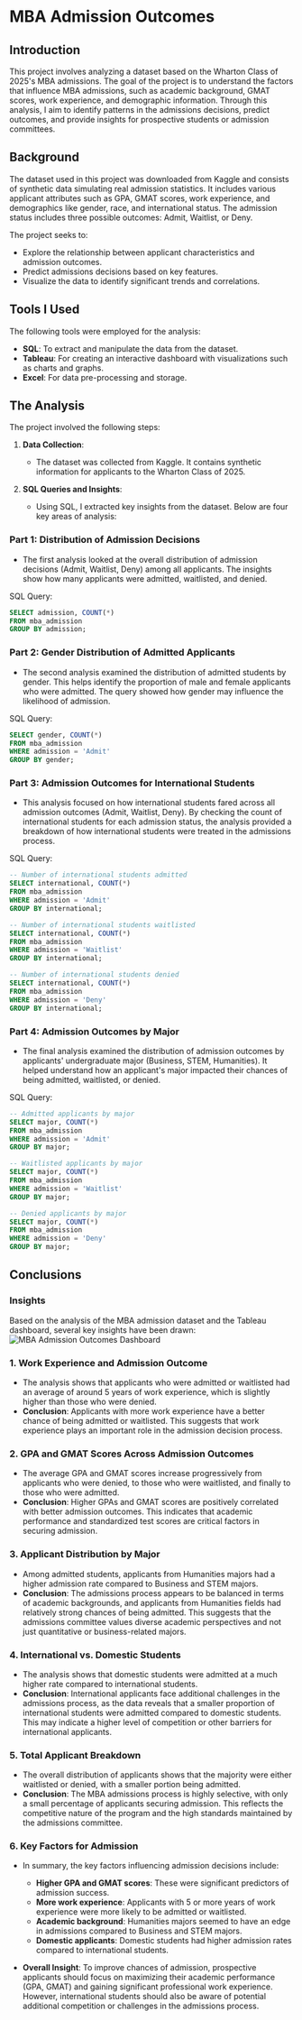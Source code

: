 # MBA Admission Outcomes

## Introduction
This project involves analyzing a dataset based on the Wharton Class of 2025's MBA admissions. The goal of the project is to understand the factors that influence MBA admissions, such as academic background, GMAT scores, work experience, and demographic information. Through this analysis, I aim to identify patterns in the admissions decisions, predict outcomes, and provide insights for prospective students or admission committees.

## Background
The dataset used in this project was downloaded from Kaggle and consists of synthetic data simulating real admission statistics. It includes various applicant attributes such as GPA, GMAT scores, work experience, and demographics like gender, race, and international status. The admission status includes three possible outcomes: Admit, Waitlist, or Deny.

The project seeks to:
- Explore the relationship between applicant characteristics and admission outcomes.
- Predict admissions decisions based on key features.
- Visualize the data to identify significant trends and correlations.

## Tools I Used
The following tools were employed for the analysis:
- **SQL**: To extract and manipulate the data from the dataset.
- **Tableau**: For creating an interactive dashboard with visualizations such as charts and graphs.
- **Excel**: For data pre-processing and storage.

## The Analysis
The project involved the following steps:

1. **Data Collection**:
   - The dataset was collected from Kaggle. It contains synthetic information for applicants to the Wharton Class of 2025.

2. **SQL Queries and Insights**:
   - Using SQL, I extracted key insights from the dataset. Below are four key areas of analysis:

### Part 1: Distribution of Admission Decisions
   - The first analysis looked at the overall distribution of admission decisions (Admit, Waitlist, Deny) among all applicants. The insights show how many applicants were admitted, waitlisted, and denied.
   
   SQL Query:
   ```sql
   SELECT admission, COUNT(*)
   FROM mba_admission
   GROUP BY admission;
   ```

### Part 2: Gender Distribution of Admitted Applicants
   - The second analysis examined the distribution of admitted students by gender. This helps identify the proportion of male and female applicants who were admitted. The query showed how gender may influence the likelihood of admission.

   SQL Query:
   ```sql
   SELECT gender, COUNT(*)
   FROM mba_admission
   WHERE admission = 'Admit'
   GROUP BY gender;
   ```

### Part 3: Admission Outcomes for International Students
   - This analysis focused on how international students fared across all admission outcomes (Admit, Waitlist, Deny). By checking the count of international students for each admission status, the analysis provided a breakdown of how           international students were treated in the admissions process.

   SQL Query:
   ```sql
   -- Number of international students admitted
   SELECT international, COUNT(*)
   FROM mba_admission
   WHERE admission = 'Admit'
   GROUP BY international;

   -- Number of international students waitlisted
   SELECT international, COUNT(*)
   FROM mba_admission
   WHERE admission = 'Waitlist'
   GROUP BY international;

   -- Number of international students denied
   SELECT international, COUNT(*)
   FROM mba_admission
   WHERE admission = 'Deny'
   GROUP BY international;
   ```

### Part 4: Admission Outcomes by Major
   - The final analysis examined the distribution of admission outcomes by applicants' undergraduate major (Business, STEM, Humanities). It helped understand how an applicant's major impacted their chances of being admitted, waitlisted,        or denied.

   SQL Query:
   ```sql
   -- Admitted applicants by major
   SELECT major, COUNT(*)
   FROM mba_admission
   WHERE admission = 'Admit'
   GROUP BY major;

   -- Waitlisted applicants by major
   SELECT major, COUNT(*)
   FROM mba_admission
   WHERE admission = 'Waitlist'
   GROUP BY major;

   -- Denied applicants by major
   SELECT major, COUNT(*)
   FROM mba_admission
   WHERE admission = 'Deny'
   GROUP BY major;
   ```

## Conclusions

### Insights
Based on the analysis of the MBA admission dataset and the Tableau dashboard, several key insights have been drawn:
![MBA Admission Outcomes Dashboard](https://github.com/1XD233/MBA-Admission/blob/bdd913fcb4108a2779291b5f7303f2dd7a99e4ee/Dashboard%20Screenshot.png)

### 1. Work Experience and Admission Outcome
   - The analysis shows that applicants who were admitted or waitlisted had an average of around 5 years of work experience, which is slightly higher than those who were denied.
   - **Conclusion**: Applicants with more work experience have a better chance of being admitted or waitlisted. This suggests that work experience plays an important role in the admission decision process.

### 2. GPA and GMAT Scores Across Admission Outcomes
   - The average GPA and GMAT scores increase progressively from applicants who were denied, to those who were waitlisted, and finally to those who were admitted.
   - **Conclusion**: Higher GPAs and GMAT scores are positively correlated with better admission outcomes. This indicates that academic performance and standardized test scores are critical factors in securing admission.

### 3. Applicant Distribution by Major
   - Among admitted students, applicants from Humanities majors had a higher admission rate compared to Business and STEM majors.
   - **Conclusion**: The admissions process appears to be balanced in terms of academic backgrounds, and applicants from Humanities fields had relatively strong chances of being admitted. This suggests that the admissions committee values diverse academic perspectives and not just quantitative or business-related majors.

### 4. International vs. Domestic Students
   - The analysis shows that domestic students were admitted at a much higher rate compared to international students.
   - **Conclusion**: International applicants face additional challenges in the admissions process, as the data reveals that a smaller proportion of international students were admitted compared to domestic students. This may indicate a higher level of competition or other barriers for international applicants.

### 5. Total Applicant Breakdown
   - The overall distribution of applicants shows that the majority were either waitlisted or denied, with a smaller portion being admitted.
   - **Conclusion**: The MBA admissions process is highly selective, with only a small percentage of applicants securing admission. This reflects the competitive nature of the program and the high standards maintained by the admissions committee.

### 6. Key Factors for Admission
   - In summary, the key factors influencing admission decisions include:
     - **Higher GPA and GMAT scores**: These were significant predictors of admission success.
     - **More work experience**: Applicants with 5 or more years of work experience were more likely to be admitted or waitlisted.
     - **Academic background**: Humanities majors seemed to have an edge in admissions compared to Business and STEM majors.
     - **Domestic applicants**: Domestic students had higher admission rates compared to international students.

   - **Overall Insight**: To improve chances of admission, prospective applicants should focus on maximizing their academic performance (GPA, GMAT) and gaining significant professional work experience. However, international students should also be aware of potential additional competition or challenges in the admissions process.


